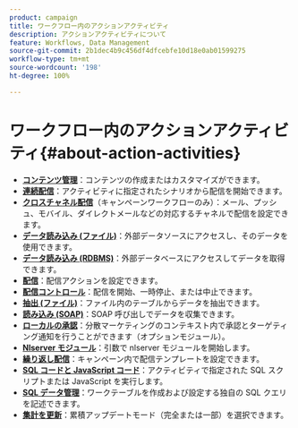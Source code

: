 ```yaml
---
product: campaign
title: ワークフロー内のアクションアクティビティ
description: アクションアクティビティについて
feature: Workflows, Data Management
source-git-commit: 2b1dec4b9c456df4dfcebfe10d18e0ab01599275
workflow-type: tm+mt
source-wordcount: '198'
ht-degree: 100%

---
```


# ワークフロー内のアクションアクティビティ{#about-action-activities}

* **[コンテンツ管理](content-management.md)**：コンテンツの作成またはカスタマイズができます。
* **[連続配信](continuous-delivery.md)**：アクティビティに指定されたシナリオから配信を開始できます。
* **[クロスチャネル配信](cross-channel-deliveries.md)**（キャンペーンワークフローのみ）：メール、プッシュ、モバイル、ダイレクトメールなどの対応するチャネルで配信を設定できます。
* **[データ読み込み (ファイル)](data-loading--rdbms-.md)**：外部データソースにアクセスし、そのデータを使用できます。
* **[データ読み込み (RDBMS)](data-loading--rdbms-.md)**：外部データベースにアクセスしてデータを取得できます。
* **[配信](delivery.md)**：配信アクションを設定できます。
* **[配信コントロール](delivery-control.md)**：配信を開始、一時停止、または中止できます。
* **[抽出 (ファイル)](extraction--file-.md)**：ファイル内のテーブルからデータを抽出できます。
* **[読み込み (SOAP)](loading-soap.md)**：SOAP 呼び出しでデータを収集できます。
* **[ローカルの承認](local-approval.md)**：分散マーケティングのコンテキスト内で承認とターゲティング通知を行うことができます（オプションモジュール）。
* **[Nlserver モジュール](nlserver-module.md)**：引数で nlserver モジュールを開始します。
* **[繰り返し配信](recurring-delivery.md)**：キャンペーン内で配信テンプレートを設定できます。
* **[SQL コードと JavaScript コード](sql-code-and-javascript-code.md)**：アクティビティで指定された SQL スクリプトまたは JavaScript を実行します。
* **[SQL データ管理](sql-data-management.md)**：ワークテーブルを作成および設定する独自の SQL クエリを記述できます。
* **[集計を更新](update-aggregate.md)**：累積アップデートモード（完全または一部）を選択できます。
